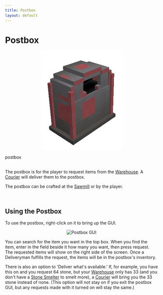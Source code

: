 ```yaml
---
title: Postbox
layout: default
---
```

# Postbox

<div class="infobox box text-center">
    <p style="text-align:center;"><img src="../../assets/images/items/postbox.png" alt="Postbox"></p>
    <recipe>postbox</recipe>
</div>
<br>

The postbox is for the player to request items from the [Warehouse](../../source/buildings/warehouse). A [Courier](../../source/workers/courier) will deliver them to the postbox.

The postbox can be crafted at the [Sawmill](../../source/buildings/sawmill) or by the player.

<br>

## Using the Postbox

To use the postbox, right-click on it to bring up the GUI.

<p style="text-align:center;"><img src="../../assets/images/gui/postboxgui.png" alt="Postbox GUI"></p>


You can search for the item you want in the top box. When you find the item, enter in the field beside it how many you want, then press request. The requested items will show on the right side of the screen. Once a Deliveryman fulfills the request, the items will be in the postbox's inventory.

There is also an option to 'Deliver what's available.' If, for example, you have this on and you request 64 stone, but your [Warehouse](../../source/buildings/warehouse) only has 33 (and you don't have a [Stone Smelter](../../source/workers/stonesmelter) to smelt more), a [Courier](../../source/workers/courier) will bring you the 33 stone instead of none. (This option will not stay on if you exit the postbox GUI, but any requests made with it turned on will stay the same.)
